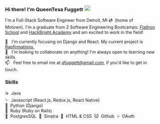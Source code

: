 ### Hi there! I'm QueenTesa Fuggett <a href="https://www.linkedin.com/in/queentesa-fuggett-55595671/"><img src="https://icons.iconarchive.com/icons/graphics-vibe/classic-3d-social/128/linkedin-icon.png" alt="linked in logo" width="20" height="20"></a>

<!--
**qfuggett/qfuggett** is a ✨ _special_ ✨ repository because its `README.md` (this file) appears on your GitHub profile.

Here are some ideas to get you started:

- 🔭 I’m currently working on ...
- 🌱 I’m currently learning ...
- 👯 I’m looking to collaborate on ...
- 🤔 I’m looking for help with ...
- 💬 Ask me about ...
- 📫 How to reach me: ...
- 😄 Pronouns: ...
- ⚡ Fun fact: ...
-->

I'm a Full-Stack Software Engineer from Detroit, MI 💿 &nbsp;(home of Motown).&nbsp;I'm a graduate from 2 Software Engineering Bootcamps:
<a href="https://flatironschool.com/career-courses/coding-bootcamp/online">FlatIron School</a> and <a href="https://hackbrightacademy.com/software-engineering-program/">HackBright Academy</a> and am excited to work in the field!

🌱 &nbsp;&nbsp;I'm currently focusing on Django and React. My current project is <a href="https://github.com/qfuggett/rapfirmations">Rapfirmations.</a><br/>
👯 &nbsp;&nbsp;I'm looking to collaborate on anything! I'm always open to learning new skills. <br/>
📫 &nbsp;&nbsp;Feel free to email me at qfuggett@gmail.com, if you'd like to get in touch.  <br/>

### Skills 
☕ &nbsp;Java <br/>
✨ &nbsp;Javascript (React.js, Redux.js, React Native)<br/>
🐍 &nbsp;Python (Django)<br/>
💎 &nbsp;Ruby (Ruby on Rails) <br/>
🐘 &nbsp;PostgresSQL&nbsp;&nbsp;🎩 &nbsp;Sinatra&nbsp;&nbsp;🧡 &nbsp;HTML & CSS&nbsp;&nbsp;🐱 &nbsp;Github&nbsp;&nbsp;⭐ &nbsp;OAuth


